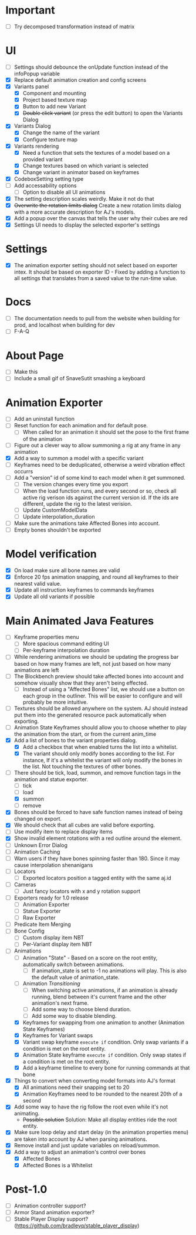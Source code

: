 # Important
- [ ] Try decomposed transformation instead of matrix

# UI
- [ ] Settings should debounce the onUpdate function instead of the infoPopup variable
- [x] Replace default animation creation and config screens
- [x] Variants panel
    - [x] Component and mounting
    - [x] Project based texture map
    - [x] Button to add new Variant
    - [x] ~~Double click variant~~ (or press the edit button) to open the Variants Dialog
- [x] Variants Dialog
    - [x] Change the name of the variant
    - [x] Configure texture map
- [x] Variants rendering
    - [x] Need a function that sets the textures of a model based on a provided variant
    - [x] Change textures based on which variant is selected
    - [x] Change variant in animator based on keyframes
- [x] CodeboxSetting setting type
- [ ] Add accessability options
    - [ ] Option to disable all UI animations
- [x] The setting description scales weirdly. Make it not do that
- [x] ~~Overwrite the rotation limits dialog~~ Create a new rotation limits dialog with a more accurate description for AJ's models.
- [x] Add a popup over the canvas that tells the user why their cubes are red
- [x] Settings UI needs to display the selected exporter's settings

# Settings
- [x] The animation exporter setting should not select based on exporter intex. It should be based on exporter ID - Fixed by adding a function to all settings that translates from a saved value to the run-time value.

# Docs
- [ ] The documentation needs to pull from the website when building for prod, and localhost when building for dev
- [ ] F-A-Q

# About Page
- [ ] Make this
- [ ] Include a small gif of SnaveSutit smashing a keyboard

# Animation Exporter
- [ ] Add an uninstall function
- [ ] Reset function for each animation and for default pose.
    - [ ] When called for an animation it should set the pose to the first frame of the animation
- [ ] Figure out a clever way to allow summoning a rig at any frame in any animation
- [x] Add a way to summon a model with a specific variant
- [ ] Keyframes need to be deduplicated, otherwise a weird vibration effect occurrs
- [ ] Add a "version" id of some kind to each model when it get summoned.
    - [ ] The version changes every time you export
    - [ ] When the load function runs, and every second or so, check all active rig verison ids against the current version id. If the ids are different, update the rig to the latest verision.
    - [ ] Update CustomModelData
    - [ ] Update interpolation_duration
- [ ] Make sure the animations take Affected Bones into account.
- [ ] Empty bones shouldn't be exported

# Model verification
- [x] On load make sure all bone names are valid
- [x] Enforce 20 fps animation snapping, and round all keyframes to their nearest valid value.
- [x] Update all instruction keyframes to commands keyframes
- [x] Update all old variants if possible

# Main Animated Java Features
- [ ] Keyframe properties menu
    - [ ] More spacious command editing UI
    - [ ] Per-keyframe interpolation duration
- [ ] While rendering animations we should be updating the progress bar based on how many frames are left, not just based on how many animations are left
- [ ] The Blockbench preview should take affected bones into account and somehow visually show that they aren't being effected.
    - [ ] Instead of using a "Affected Bones" list, we should use a button on each group in the outliner. This will be easier to configure and will probably be more intuitive.
- [ ] Textures should be allowed anywhere on the system. AJ should instead put them into the generated resource pack automatically when exporting.
- [ ] Animation State Keyframes should allow you to choose whether to play the animation from the start, or from the current anim_time
- [x] Add a list of bones to the variant properties dialog.
    - [x] Add a checkbox that when enabled turns the list into a whitelist.
    - [x] The variant should only modify bones according to the list. For instance, If it's a whitelist the variant will only modify the bones in the list. Not touching the textures of other bones.
- [ ] There should be tick, load, summon, and remove function tags in the animation and statue exporter.
    - [ ] tick
    - [ ] load
    - [x] summon
    - [ ] remove
- [x] Bones should be forced to have safe function names instead of being changed on export.
- [x] We should check that all cubes are valid before exporting.
- [ ] Use modify item to replace display items
- [x] Show invalid element rotations with a red outline around the element.
- [ ] Unknown Error Dialog
- [ ] Animation Caching
- [ ] Warn users if they have bones spinning faster than 180. Since it may cause interpolation shenanigans
- [ ] Locators
    - [ ] Exported locators position a tagged entity with the same aj.id
- [ ] Cameras
    - [ ] Just fancy locators with x and y rotation support
- [ ] Exporters ready for 1.0 release
    - [ ] Animation Exporter
    - [ ] Statue Exporter
    - [ ] Raw Exporter
- [ ] Predicate Item Merging
- [ ] Bone Config
    - [ ] Custom display item NBT
    - [ ] Per-Variant display item NBT
- [ ] Animations
    - [ ] Animation "State" - Based on a score on the root entity, automatically switch between animations.
        - [ ] If animation_state is set to -1 no animations will play. This is also the default value of animation_state.
    - [ ] Animation *Transitioning*
        - [ ] When switching active animations, if an animation is already running, blend between it's current frame and the other animation's next frame.
        - [ ] Add some way to choose blend duration.
        - [ ] Add some way to disable blending.
    - [x] Keyframes for swapping from one animation to another (Animation State Keyframes)
    - [x] Keyframes for Variant swaps
    - [x] Variant swap keyframe `execute if` condition. Only swap variants if a condition is met on the root entity.
    - [x] Animation State keyframe `execute if` condition. Only swap states if a condition is met on the root entity.
    - [x] Add a keyframe timeline to every bone for running commands at that bone
- [x] Things to convert when converting model formats into AJ's format
    - [x] All animations need their snapping set to 20
    - [x] Animation Keyframes need to be rounded to the nearest 20th of a second
- [x] Add some way to have the rig follow the root even while it's not animating.
    - ~~Possible solution~~ Solution: Make all display entities ride the root entity.
- [x] Make sure loop delay and start delay (in the animation properties menu) are taken into account by AJ when parsing animations.
- [x] Remove install and just update variables on reload/summon.
- [x] Add a way to adjust an animation's control over bones
    - [x] Affected Bones
    - [x] Affected Bones is a Whitelist

# Post-1.0
- [ ] Animation controller support?
- [ ] Armor Stand animation exporter?
- [ ] Stable Player Display support? (https://github.com/bradleyq/stable_player_display)